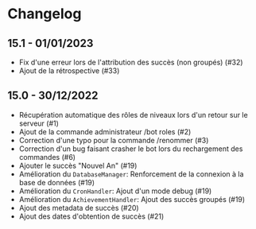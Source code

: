 # Changelog

## 15.1 - 01/01/2023

- Fix d'une erreur lors de l'attribution des succès (non groupés) (#32)
- Ajout de la rétrospective (#33)

## 15.0 - 30/12/2022

- Récupération automatique des rôles de niveaux lors d'un retour sur le serveur (#1)
- Ajout de la commande administrateur /bot roles (#2)
- Correction d'une typo pour la commande /renommer (#3)
- Correction d'un bug faisant crasher le bot lors du rechargement des commandes (#6)
- Ajouter le succès "Nouvel An" (#19)
- Amélioration du `DatabaseManager`: Renforcement de la connexion à la base de données (#19)
- Amélioration du `CronHandler`: Ajout d'un mode debug (#19)
- Amélioration du `AchievementHandler`: Ajout des succès groupés (#19) 
- Ajout des metadata de succès (#20)
- Ajout des dates d'obtention de succès (#21)